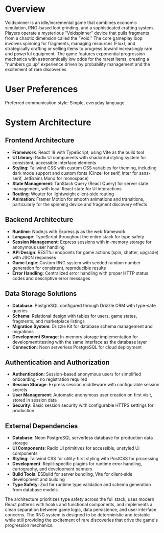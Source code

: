 # Overview

Voidspinner is an idle/incremental game that combines economic simulation, RNG-based loot grinding, and a sophisticated crafting system. Players operate a mysterious "Voidspinner" device that pulls fragments from a chaotic dimension called the "Void." The core gameplay loop involves spinning for fragments, managing resources (Flux), and strategically crafting or selling items to progress toward increasingly rare and powerful equipment. The game features exponential progression mechanics with astronomically low odds for the rarest items, creating a "numbers go up" experience driven by probability management and the excitement of rare discoveries.

# User Preferences

Preferred communication style: Simple, everyday language.

# System Architecture

## Frontend Architecture
- **Framework**: React 18 with TypeScript, using Vite as the build tool
- **UI Library**: Radix UI components with shadcn/ui styling system for consistent, accessible interface elements
- **Styling**: Tailwind CSS with custom CSS variables for theming, including dark mode support and custom fonts (Cinzel for serif, Inter for sans-serif, JetBrains Mono for monospace)
- **State Management**: TanStack Query (React Query) for server state management, with local React state for UI interactions
- **Routing**: Wouter for lightweight client-side routing
- **Animation**: Framer Motion for smooth animations and transitions, particularly for the spinning device and fragment discovery effects

## Backend Architecture
- **Runtime**: Node.js with Express.js as the web framework
- **Language**: TypeScript throughout the entire stack for type safety
- **Session Management**: Express sessions with in-memory storage for anonymous user handling
- **API Design**: RESTful endpoints for game actions (spin, shatter, upgrade) with JSON responses
- **Game Logic**: Custom RNG system with seeded random number generation for consistent, reproducible results
- **Error Handling**: Centralized error handling with proper HTTP status codes and descriptive error messages

## Data Storage Solutions
- **Database**: PostgreSQL configured through Drizzle ORM with type-safe queries
- **Schema**: Relational design with tables for users, game states, fragments, and marketplace listings
- **Migration System**: Drizzle Kit for database schema management and migrations
- **Development Storage**: In-memory storage implementation for development/testing with the same interface as the database layer
- **Connection**: Neon serverless PostgreSQL for cloud deployment

## Authentication and Authorization
- **Authentication**: Session-based anonymous users for simplified onboarding - no registration required
- **Session Storage**: Express session middleware with configurable session secrets
- **User Management**: Automatic anonymous user creation on first visit, stored in session data
- **Security**: Basic session security with configurable HTTPS settings for production

## External Dependencies
- **Database**: Neon PostgreSQL serverless database for production data storage
- **UI Components**: Radix UI primitives for accessible, unstyled UI components
- **Styling**: Tailwind CSS for utility-first styling with PostCSS for processing
- **Development**: Replit-specific plugins for runtime error handling, cartography, and development banners
- **Build Tools**: ESBuild for server bundling, Vite for client-side development and building
- **Type Safety**: Zod for runtime type validation and schema generation from database models

The architecture prioritizes type safety across the full stack, uses modern React patterns with hooks and functional components, and implements a clean separation between game logic, data persistence, and user interface concerns. The RNG system is designed to be deterministic and testable while still providing the excitement of rare discoveries that drive the game's progression mechanics.